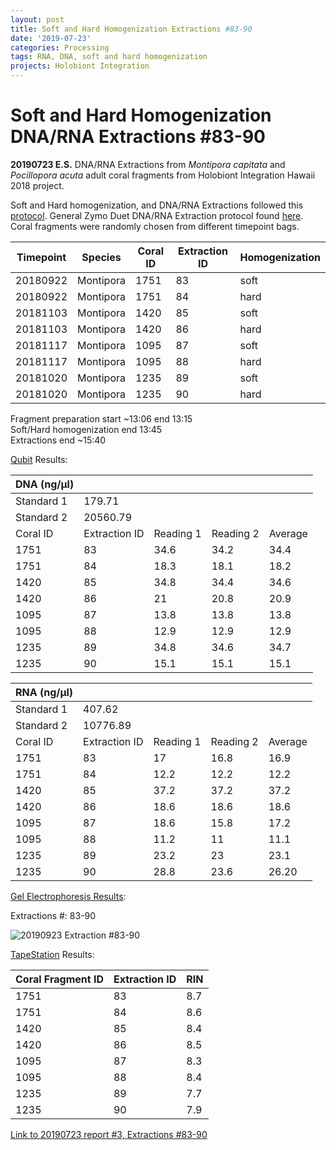 ```yaml
---
layout: post
title: Soft and Hard Homogenization Extractions #83-90
date: '2019-07-23'
categories: Processing
tags: RNA, DNA, soft and hard homogenization
projects: Holobiont Integration
---
```


# Soft and Hard Homogenization DNA/RNA Extractions #83-90

**20190723 E.S.**
DNA/RNA Extractions from *Montipora capitata* and *Pocillopora acuta* adult coral fragments from Holobiont Integration Hawaii 2018 project.  

Soft and Hard homogenization, and DNA/RNA Extractions followed this [protocol](https://github.com/emmastrand/EmmaStrand_Notebook/blob/master/_posts/2019-06-05-Soft-and-Hard-Homogenization-Protocol.md). General Zymo Duet DNA/RNA Extraction protocol found [here](https://github.com/emmastrand/EmmaStrand_Notebook/blob/master/_posts/2019-05-31-Zymo-Duet-RNA-DNA-Extraction-Protocol.md).  
Coral fragments were randomly chosen from different timepoint bags.

| Timepoint | Species   | Coral ID | Extraction ID | Homogenization |
|-----------|-----------|----------|---------------|----------------|
| 20180922  | Montipora | 1751     | 83            | soft           |
| 20180922  | Montipora | 1751     | 84            | hard           |
| 20181103  | Montipora | 1420     | 85            | soft           |
| 20181103  | Montipora | 1420     | 86            | hard           |
| 20181117  | Montipora | 1095     | 87            | soft           |
| 20181117  | Montipora | 1095     | 88            | hard           |
| 20181020  | Montipora | 1235     | 89            | soft           |
| 20181020  | Montipora | 1235     | 90            | hard           |

Fragment preparation start ~13:06 end 13:15  
Soft/Hard homogenization end 13:45  
Extractions end ~15:40  

[Qubit](https://github.com/emmastrand/EmmaStrand_Notebook/blob/master/_posts/2019-05-31-Qubit-Protocol.md) Results:

| DNA   (ng/μl)     |               |           |           |         |
|------------|---------------|-----------|-----------|---------|
| Standard 1 | 179.71        |           |           |         |
| Standard 2 | 20560.79      |           |           |         |
| Coral ID   | Extraction ID | Reading 1 | Reading 2 | Average |
| 1751       | 83            | 34.6      | 34.2      | 34.4    |
| 1751       | 84            | 18.3      | 18.1      | 18.2    |
| 1420       | 85            | 34.8      | 34.4      | 34.6    |
| 1420       | 86            | 21        | 20.8      | 20.9    |
| 1095       | 87            | 13.8      | 13.8      | 13.8    |
| 1095       | 88            | 12.9      | 12.9      | 12.9    |
| 1235       | 89            | 34.8      | 34.6      | 34.7    |
| 1235       | 90            | 15.1      | 15.1      | 15.1    |

| RNA    (ng/μl)     |               |           |           |         |
|------------|---------------|-----------|-----------|---------|
| Standard 1 | 407.62        |           |           |         |
| Standard 2 | 10776.89      |           |           |         |
| Coral ID   | Extraction ID | Reading 1 | Reading 2 | Average |
| 1751       | 83            | 17        | 16.8      | 16.9    |
| 1751       | 84            | 12.2      | 12.2      | 12.2    |
| 1420       | 85            | 37.2      | 37.2      | 37.2    |
| 1420       | 86            | 18.6      | 18.6      | 18.6    |
| 1095       | 87            | 18.6      | 15.8      | 17.2    |
| 1095       | 88            | 11.2      | 11        | 11.1    |
| 1235       | 89            | 23.2      | 23        | 23.1    |
| 1235       | 90            | 28.8      | 23.6      | 26.20   |

[Gel Electrophoresis Results](https://github.com/emmastrand/EmmaStrand_Notebook/blob/master/_posts/2019-07-16-Gel-Electrophoresis-Protocol.md):

Extractions #: 83-90

![20190923 Extraction #83-90](https://github.com/emmastrand/EmmaStrand_Notebook/blob/master/images/20190723_3.JPG?raw=true)

[TapeStation](https://github.com/emmastrand/EmmaStrand_Notebook/blob/master/_posts/2019-05-31-TapeStation-Protocol.md) Results:

| Coral Fragment ID | Extraction ID | RIN |
|-------------------|---------------|-----|
| 1751              | 83            | 8.7 |
| 1751              | 84            | 8.6 |
| 1420              | 85            | 8.4 |
| 1420              | 86            | 8.5 |
| 1095              | 87            | 8.3 |
| 1095              | 88            | 8.4 |
| 1235              | 89            | 7.7 |
| 1235              | 90            | 7.9 |

[Link to 20190723 report #3, Extractions #83-90](https://github.com/emmastrand/EmmaStrand_Notebook/blob/master/TapeStation/2019-07-23%20-%2015.58.04.pdf)

